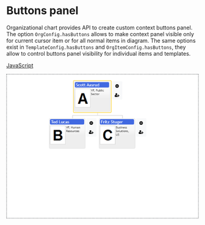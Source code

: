 # Buttons panel

Organizational chart provides API to create custom context buttons panel. The option `OrgConfig.hasButtons` allows to make context panel visible only for current cursor item or for all normal items in diagram. The same options exist in `TemplateConfig.hasButtons` and `OrgItemConfig.hasButtons`, they allow to control buttons panel visibility for individual items and templates.

[JavaScript](javascript.controls/CaseButtonsPanel.html)

![Screenshot](javascript.controls/__image_snapshots__/CaseButtonsPanel-snap.png)